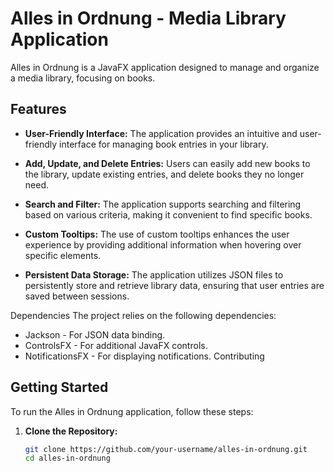 # Alles in Ordnung - Media Library Application

Alles in Ordnung is a JavaFX application designed to manage and organize a media library, focusing on books.

## Features

- **User-Friendly Interface:** The application provides an intuitive and user-friendly interface for managing book entries in your library.

- **Add, Update, and Delete Entries:** Users can easily add new books to the library, update existing entries, and delete books they no longer need.

- **Search and Filter:** The application supports searching and filtering based on various criteria, making it convenient to find specific books.

- **Custom Tooltips:** The use of custom tooltips enhances the user experience by providing additional information when hovering over specific elements.

- **Persistent Data Storage:** The application utilizes JSON files to persistently store and retrieve library data, ensuring that user entries are saved between sessions.

Dependencies
The project relies on the following dependencies:

- Jackson - For JSON data binding.
- ControlsFX - For additional JavaFX controls.
- NotificationsFX - For displaying notifications.
Contributing

## Getting Started

To run the Alles in Ordnung application, follow these steps:

1. **Clone the Repository:**
   ```bash
   git clone https://github.com/your-username/alles-in-ordnung.git
   cd alles-in-ordnung
